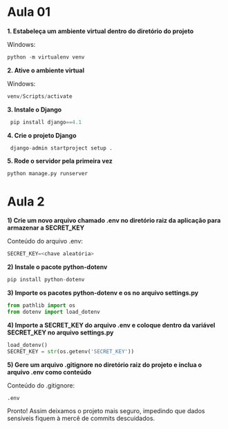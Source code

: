 # Aula 01

**1. Estabeleça um ambiente virtual dentro do diretório do projeto**

Windows:

```py
python -m virtualenv venv

```


**2. Ative o ambiente virtual**

Windows:

```py
venv/Scripts/activate

```

**3. Instale o Django**


```py
 pip install django==4.1

```

**4. Crie o projeto Django**

```py
 django-admin startproject setup .

```

**5. Rode o servidor pela primeira vez**

```py
python manage.py runserver

```

# Aula 2

**1) Crie um novo arquivo chamado .env no diretório raiz da aplicação para armazenar a SECRET_KEY**

Conteúdo do arquivo .env:

```py
SECRET_KEY=<chave aleatória>

```


**2) Instale o pacote python-dotenv**


```py
pip install python-dotenv

```

**3) Importe os pacotes python-dotenv e os no arquivo settings.py**

```py
from pathlib import os
from dotenv import load_dotenv

```

**4) Importe a SECRET_KEY do arquivo .env e coloque dentro da variável SECRET_KEY no arquivo settings.py**

```py
load_dotenv()
SECRET_KEY = str(os.getenv('SECRET_KEY'))

```

**5) Gere um arquivo .gitignore no diretório raiz do projeto e inclua o arquivo .env como conteúdo**

Conteúdo do .gitignore:

```py
.env

```

Pronto! Assim deixamos o projeto mais seguro, impedindo que dados sensíveis fiquem à mercê de commits descuidados.
